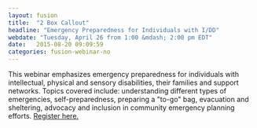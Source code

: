```yaml
---
layout: fusion
title:  "2 Box Callout"
headline: "Emergency Preparedness for Individuals with I/DD"
webdate: "Tuesday, April 26 from 1:00 &mdash; 2:00 pm EDT"
date:   2015-08-20 09:09:59
categories: fusion-webinar-no
---
```

This webinar emphasizes emergency preparedness for individuals with intellectual, physical and sensory disabilities, their families and support networks. Topics covered include: understanding different types of emergencies, self-preparedness, preparing a "to-go" bag, evacuation and sheltering, advocacy and inclusion in community emergency planning efforts. <a href="http://bit.ly/1pU9WNb">Register here.</a>

